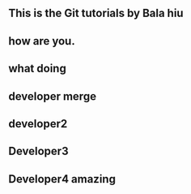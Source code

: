 ## This is the Git tutorials by Bala hiu
## how are you.
## what doing
## developer merge
## developer2
## Developer3
## Developer4 amazing